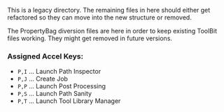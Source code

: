This is a legacy directory. The remaining files in here should either get refactored so
they can move into the new structure or removed.

The PropertyBag diversion files are here in order to keep existing ToolBit files working.
They might get removed in future versions.

### Assigned Accel Keys:
* `P,I` ... Launch Path Inspector
* `P,J` ... Create Job
* `P,P` ... Launch Post Processing
* `P,S` ... Launch Path Sanity
* `P,T` ... Launch Tool Library Manager
